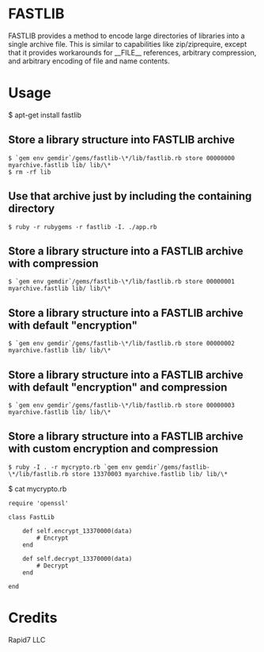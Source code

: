 # FASTLIB

FASTLIB provides a method to encode large directories of libraries into a single archive file.
This is similar to capabilities like zip/ziprequire, except that it provides workarounds for
\_\_FILE\_\_ references, arbitrary compression, and arbitrary encoding of file and name contents.

# Usage

$ apt-get install fastlib

## Store a library structure into FASTLIB archive
    $ `gem env gemdir`/gems/fastlib-\*/lib/fastlib.rb store 00000000 myarchive.fastlib lib/ lib/\*
    $ rm -rf lib

## Use that archive just by including the containing directory
    $ ruby -r rubygems -r fastlib -I. ./app.rb

## Store a library structure into a FASTLIB archive with compression
    $ `gem env gemdir`/gems/fastlib-\*/lib/fastlib.rb store 00000001 myarchive.fastlib lib/ lib/\*

## Store a library structure into a FASTLIB archive with default "encryption"
    $ `gem env gemdir`/gems/fastlib-\*/lib/fastlib.rb store 00000002 myarchive.fastlib lib/ lib/\*

## Store a library structure into a FASTLIB archive with default "encryption" and compression
    $ `gem env gemdir`/gems/fastlib-\*/lib/fastlib.rb store 00000003 myarchive.fastlib lib/ lib/\*

## Store a library structure into a FASTLIB archive with custom encryption and compression
    $ ruby -I . -r mycrypto.rb `gem env gemdir`/gems/fastlib-\*/lib/fastlib.rb store 13370003 myarchive.fastlib lib/ lib/\*

$ cat mycrypto.rb

    require 'openssl'
    
    class FastLib
    
        def self.encrypt_13370000(data)
	        # Encrypt
        end
    
        def self.decrypt_13370000(data)
	        # Decrypt
        end
    
    end


# Credits
Rapid7 LLC
